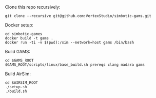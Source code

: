Clone this repo recursively:
```
git clone --recursive git@github.com:VertexStudio/simbotic-gams.git
```

Docker setup:
```
cd simbotic-games
docker build -t gams .
docker run -ti -v $(pwd):/sim --network=host gams /bin/bash
```

Build GAMS:
```
cd $GAMS_ROOT
$GAMS_ROOT/scripts/linux/base_build.sh prereqs clang madara gams
```

Build AirSim:
```
cd $AIRSIM_ROOT
./setup.sh
./build.sh
```
